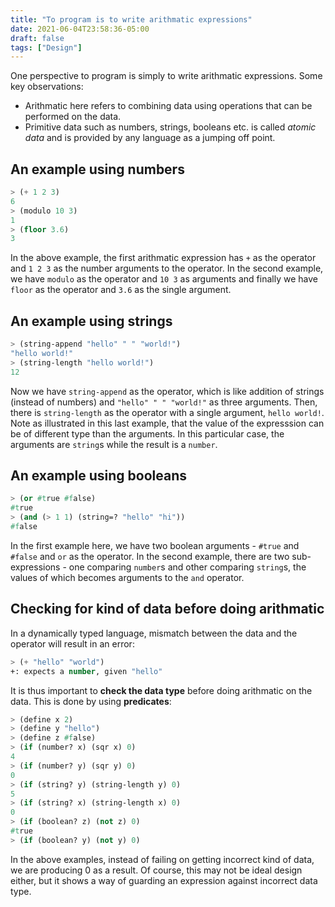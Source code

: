 ```yaml
---
title: "To program is to write arithmatic expressions"
date: 2021-06-04T23:58:36-05:00
draft: false
tags: ["Design"]
---
```

One perspective to program is simply to write arithmatic expressions. Some key observations:

- Arithmatic here refers to combining data using operations that can be performed on the data.
- Primitive data such as numbers, strings, booleans etc. is called *atomic data* and is provided by any language as a jumping off point.

## An example using numbers
```lisp 
> (+ 1 2 3)
6
> (modulo 10 3)
1
> (floor 3.6)
3
```
In the above example, the first arithmatic expression has `+` as the operator and `1 2 3` as the number arguments to the operator. In the second example, we have `modulo` as the operator and `10 3` as arguments and finally we have `floor` as the operator and `3.6` as the single argument.
## An example using strings
```lisp
> (string-append "hello" " " "world!")
"hello world!"
> (string-length "hello world!")
12
```
Now we have `string-append` as the operator, which is like addition of strings (instead of numbers) and `"hello" " " "world!"` as three arguments. Then, there is `string-length` as the operator with a single argument, `hello world!`. Note as illustrated in this last example, that the value of the expresssion can be of different type than the arguments. In this particular case, the arguments are `string`s while the result is a `number`.

## An example using booleans
```lisp
> (or #true #false)
#true
> (and (> 1 1) (string=? "hello" "hi"))
#false
```
In the first example here, we have two boolean arguments - `#true` and `#false` and `or` as the operator. In the second example, there are two sub-expressions - one comparing `number`s and other comparing `string`s, the values of which becomes arguments to the `and` operator.

## Checking for kind of data before doing arithmatic
In a dynamically typed language, mismatch between the data and the operator will result in an error:

```lisp
> (+ "hello" "world")
+: expects a number, given "hello"
```
It is thus important to **check the data type** before doing arithmatic on the data. This is done by using **predicates**:

```lisp
> (define x 2)
> (define y "hello")
> (define z #false)
> (if (number? x) (sqr x) 0)
4
> (if (number? y) (sqr y) 0) 
0
> (if (string? y) (string-length y) 0)
5
> (if (string? x) (string-length x) 0) 
0
> (if (boolean? z) (not z) 0)
#true
> (if (boolean? y) (not y) 0)
```
In the above examples, instead of failing on getting incorrect kind of data, we are producing 0 as a result. Of course, this may not be ideal design either, but it shows a way of guarding an expression against incorrect data type.